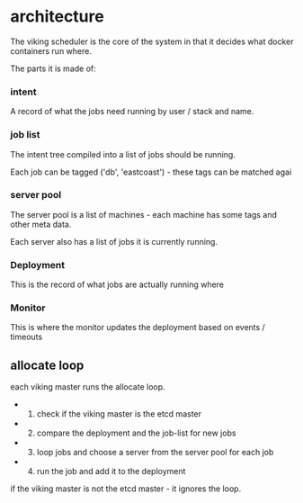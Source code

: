 # architecture

The viking scheduler is the core of the system in that it decides what docker containers run where.

The parts it is made of:

### intent

A record of what the jobs need running by user / stack and name.

### job list

The intent tree compiled into a list of jobs should be running.

Each job can be tagged ('db', 'eastcoast') - these tags can be matched agai

### server pool

The server pool is a list of machines - each machine has some tags and other meta data.

Each server also has a list of jobs it is currently running.

### Deployment

This is the record of what jobs are actually running where

### Monitor

This is where the monitor updates the deployment based on events / timeouts

## allocate loop
each viking master runs the allocate loop.

 * 1. check if the viking master is the etcd master
 * 2. compare the deployment and the job-list for new jobs
 * 3. loop jobs and choose a server from the server pool for each job
 * 4. run the job and add it to the deployment

if the viking master is not the etcd master - it ignores the loop.
